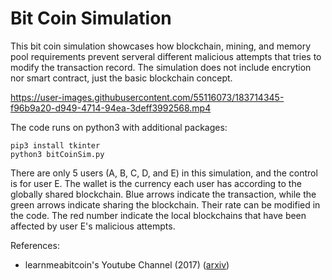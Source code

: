 # Bit Coin Simulation

This bit coin simulation showcases how blockchain, mining, and memory pool requirements prevent serveral different malicious attempts that tries to modify the transaction record. The simulation does not include encrytion nor smart contract, just the basic blockchain concept.

https://user-images.githubusercontent.com/55116073/183714345-f96b9a20-d949-4714-94ea-3deff3992568.mp4


The code runs on python3 with additional packages:

    pip3 install tkinter
    python3 bitCoinSim.py
There are only 5 users (A, B, C, D, and E) in this simulation, and the control is for user E. The wallet is the currency each user has according to the globally shared blockchain. Blue arrows indicate the transaction, while the green arrows indicate sharing the blockchain. Their rate can be modified in the code. The red number indicate the local blockchains that have been affected by user E's malicious attempts.

References:
- learnmeabitcoin's Youtube Channel (2017) (<a href="https://www.youtube.com/c/learnmeabitcoin/videos">arxiv</a>)
